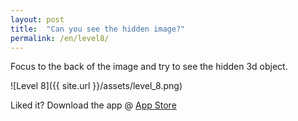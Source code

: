 ```yaml
---
layout: post
title:  "Can you see the hidden image?"
permalink: /en/level8/
---
```

Focus to the back of the image and try to see the hidden 3d object.

![Level 8]({{ site.url }}/assets/level_8.png)

Liked it? Download the app @ [App Store][app_store] 

[app_store]: http://appstore.com